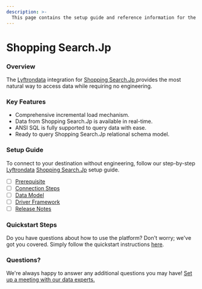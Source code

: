 ```yaml
---
description: >-
  This page contains the setup guide and reference information for the Shopping Search.Jp source connector.
---
```


# Shopping Search.Jp

### Overview

The [Lyftrondata](https://www.lyftrondata.com/) integration for [Shopping Search.Jp](https://www.lyftrondata.com/integration/shopping-search.jp/)[ ](https://www.lyftrondata.com/integration/shopping-search.jp/)provides the most natural way to access data while requiring no engineering.

### Key Features

* Comprehensive incremental load mechanism.
* Data from Shopping Search.Jp is available in real-time.&#x20;
* ANSI SQL is fully supported to query data with ease.
* Ready to query Shopping Search.Jp relational schema model.

### Setup Guide

To connect to your destination without engineering, follow our step-by-step [Lyftrondata](https://www.lyftrondata.com/)  [Shopping Search.Jp](https://www.lyftrondata.com/integration/shopping-search.jp/) setup guide.

* [ ] [Prerequisite](../../marketing-analytics/shopping-search.jp/prerequisite.md)
* [ ] [Connection Steps](../../marketing-analytics/shopping-search.jp/connection-steps.md)
* [ ] [Data Model](../../marketing-analytics/shopping-search.jp/data-model/)
* [ ] [Driver Framework](../../marketing-analytics/shopping-search.jp/driver-framework/)
* [ ] [Release Notes](../../marketing-analytics/shopping-search.jp/release-notes.md)

### Quickstart Steps

Do you have questions about how to use the platform? Don't worry; we've got you covered. Simply follow the quickstart instructions [here](../../../quickstart-steps.md).

### Questions? <a href="#questions" id="questions"></a>

We're always happy to answer any additional questions you may have! [Set up a meeting with our data experts.](https://www.lyftrondata.com/book-a-meeting/)

